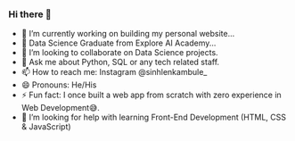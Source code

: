 ### Hi there 👋

- 🔭 I’m currently working on building my personal website...
- 🌱 Data Science Graduate from Explore AI Academy...
- 👯 I’m looking to collaborate on Data Science projects.
- 💬 Ask me about Python, SQL or any tech related staff.
- 📫 How to reach me: Instagram @sinhlenkambule_ 
- 😄 Pronouns: He/His
- ⚡ Fun fact: I once built a web app from scratch with zero experience in Web Development😅.
- 🤔 I’m looking for help with learning Front-End Development (HTML, CSS & JavaScript)
